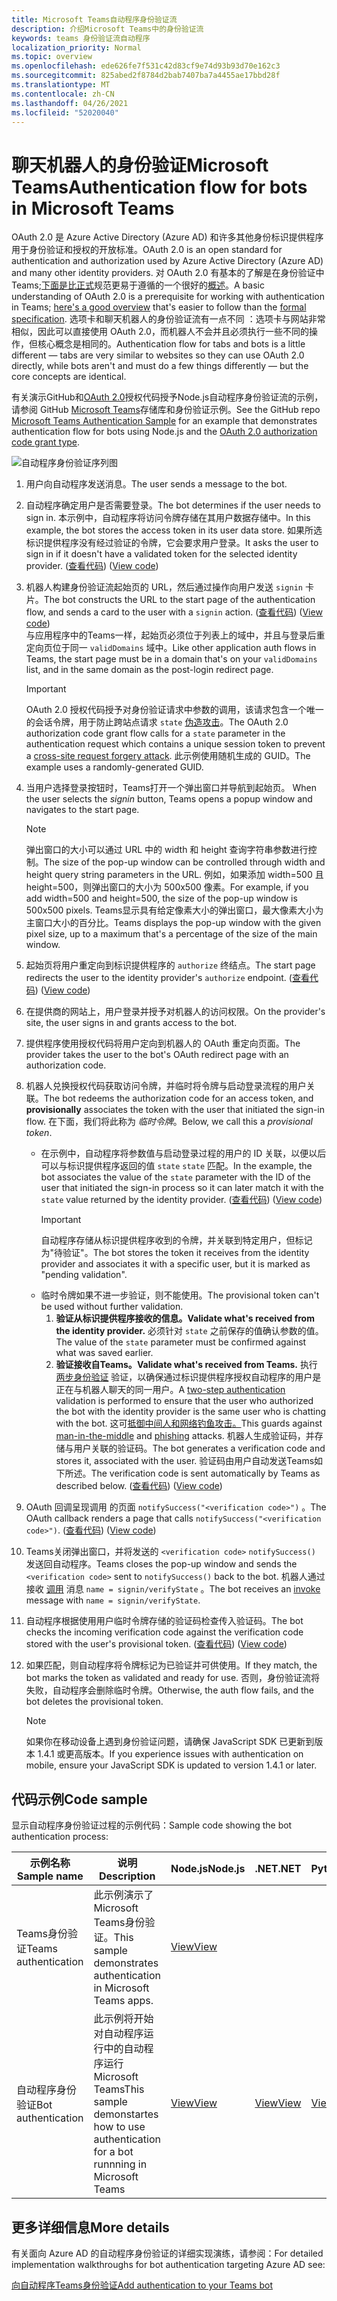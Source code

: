 ```yaml
---
title: Microsoft Teams自动程序身份验证流
description: 介绍Microsoft Teams中的身份验证流
keywords: teams 身份验证流自动程序
localization_priority: Normal
ms.topic: overview
ms.openlocfilehash: ede626fe7f531c42d83cf9e74d93b93d70e162c3
ms.sourcegitcommit: 825abed2f8784d2bab7407ba7a4455ae17bbd28f
ms.translationtype: MT
ms.contentlocale: zh-CN
ms.lasthandoff: 04/26/2021
ms.locfileid: "52020040"
---
```

# <a name="authentication-flow-for-bots-in-microsoft-teams"></a><span data-ttu-id="0d481-104">聊天机器人的身份验证Microsoft Teams</span><span class="sxs-lookup"><span data-stu-id="0d481-104">Authentication flow for bots in Microsoft Teams</span></span>

<span data-ttu-id="0d481-105">OAuth 2.0 是 Azure Active Directory (Azure AD) 和许多其他身份标识提供程序用于身份验证和授权的开放标准。</span><span class="sxs-lookup"><span data-stu-id="0d481-105">OAuth 2.0 is an open standard for authentication and authorization used by Azure Active Directory (Azure AD) and many other identity providers.</span></span> <span data-ttu-id="0d481-106">对 OAuth 2.0 有基本的了解是在身份验证中Teams;[下面是比正式](https://aaronparecki.com/oauth-2-simplified/)规范更易于遵循的一个很好的[概述](https://oauth.net/2/)。</span><span class="sxs-lookup"><span data-stu-id="0d481-106">A basic understanding of OAuth 2.0 is a prerequisite for working with authentication in Teams; [here's a good overview](https://aaronparecki.com/oauth-2-simplified/) that's easier to follow than the [formal specification](https://oauth.net/2/).</span></span> <span data-ttu-id="0d481-107">选项卡和聊天机器人的身份验证流有一点不同 ：选项卡与网站非常相似，因此可以直接使用 OAuth 2.0，而机器人不会并且必须执行一些不同的操作，但核心概念是相同的。</span><span class="sxs-lookup"><span data-stu-id="0d481-107">Authentication flow for tabs and bots is a little different — tabs are very similar to websites so they can use OAuth 2.0 directly, while bots aren't and must do a few things differently — but the core concepts are identical.</span></span>

<span data-ttu-id="0d481-108">有关演示GitHub和[OAuth 2.0](https://oauth.net/2/grant-types/authorization-code/)授权代码授予Node.js自动程序身份验证流的示例，请参阅 GitHub [Microsoft Teams](https://github.com/OfficeDev/Microsoft-Teams-Samples/tree/main/samples/app-auth/nodejs)存储库和身份验证示例。</span><span class="sxs-lookup"><span data-stu-id="0d481-108">See the GitHub repo [Microsoft Teams Authentication Sample](https://github.com/OfficeDev/Microsoft-Teams-Samples/tree/main/samples/app-auth/nodejs) for an example that demonstrates authentication flow for bots using Node.js and the [OAuth 2.0 authorization code grant type](https://oauth.net/2/grant-types/authorization-code/).</span></span>

![自动程序身份验证序列图](../../../assets/images/authentication/bot_auth_sequence_diagram.png)

1. <span data-ttu-id="0d481-110">用户向自动程序发送消息。</span><span class="sxs-lookup"><span data-stu-id="0d481-110">The user sends a message to the bot.</span></span>
2. <span data-ttu-id="0d481-111">自动程序确定用户是否需要登录。</span><span class="sxs-lookup"><span data-stu-id="0d481-111">The bot determines if the user needs to sign in.</span></span>
   <span data-ttu-id="0d481-112">本示例中，自动程序将访问令牌存储在其用户数据存储中。</span><span class="sxs-lookup"><span data-stu-id="0d481-112">In this example, the bot stores the access token in its user data store.</span></span> <span data-ttu-id="0d481-113">如果所选标识提供程序没有经过验证的令牌，它会要求用户登录。</span><span class="sxs-lookup"><span data-stu-id="0d481-113">It asks the user to sign in if it doesn't have a validated token for the selected identity provider.</span></span> <span data-ttu-id="0d481-114"> ([查看代码](https://github.com/OfficeDev/microsoft-teams-sample-auth-node/blob/469952a26d618dbf884a3be53c7d921cc580b1e2/src/utils/AuthenticationUtils.ts#L58-L76)) </span><span class="sxs-lookup"><span data-stu-id="0d481-114">([View code](https://github.com/OfficeDev/microsoft-teams-sample-auth-node/blob/469952a26d618dbf884a3be53c7d921cc580b1e2/src/utils/AuthenticationUtils.ts#L58-L76))</span></span>
3. <span data-ttu-id="0d481-115">机器人构建身份验证流起始页的 URL，然后通过操作向用户发送 `signin` 卡片。</span><span class="sxs-lookup"><span data-stu-id="0d481-115">The bot constructs the URL to the start page of the authentication flow, and sends a card to the user with a `signin` action.</span></span> <span data-ttu-id="0d481-116"> ([查看代码](https://github.com/OfficeDev/microsoft-teams-sample-auth-node/blob/469952a26d618dbf884a3be53c7d921cc580b1e2/src/dialogs/BaseIdentityDialog.ts#L160-L190)) </span><span class="sxs-lookup"><span data-stu-id="0d481-116">([View code](https://github.com/OfficeDev/microsoft-teams-sample-auth-node/blob/469952a26d618dbf884a3be53c7d921cc580b1e2/src/dialogs/BaseIdentityDialog.ts#L160-L190))</span></span></br>
    <span data-ttu-id="0d481-117">与应用程序中的Teams一样，起始页必须位于列表上的域中，并且与登录后重定向页位于同一 `validDomains` 域中。</span><span class="sxs-lookup"><span data-stu-id="0d481-117">Like other application auth flows in Teams, the start page must be in a domain that's on your `validDomains` list, and in the same domain as the post-login redirect page.</span></span>
    > [!IMPORTANT] 
    > <span data-ttu-id="0d481-118">OAuth 2.0 授权代码授予对身份验证请求中参数的调用，该请求包含一个唯一的会话令牌，用于防止跨站点请求 `state` [伪造攻击](https://en.wikipedia.org/wiki/Cross-site_request_forgery)。</span><span class="sxs-lookup"><span data-stu-id="0d481-118">The OAuth 2.0 authorization code grant flow calls for a `state` parameter in the authentication request which contains a unique session token to prevent a [cross-site request forgery attack](https://en.wikipedia.org/wiki/Cross-site_request_forgery).</span></span> <span data-ttu-id="0d481-119">此示例使用随机生成的 GUID。</span><span class="sxs-lookup"><span data-stu-id="0d481-119">The example uses a randomly-generated GUID.</span></span>
4. <span data-ttu-id="0d481-120">当用户选择登录按钮时，Teams打开一个弹出窗口并导航到起始页。 </span><span class="sxs-lookup"><span data-stu-id="0d481-120">When the user selects the *signin* button, Teams opens a popup window and navigates to the start page.</span></span>
   > [!NOTE]
   > <span data-ttu-id="0d481-121">弹出窗口的大小可以通过 URL 中的 width 和 height 查询字符串参数进行控制。</span><span class="sxs-lookup"><span data-stu-id="0d481-121">The size of the pop-up window can be controlled through width and height query string parameters in the URL.</span></span> <span data-ttu-id="0d481-122">例如，如果添加 width=500 且 height=500，则弹出窗口的大小为 500x500 像素。</span><span class="sxs-lookup"><span data-stu-id="0d481-122">For example, if you add width=500 and height=500, the size of the pop-up window is 500x500 pixels.</span></span> <span data-ttu-id="0d481-123">Teams显示具有给定像素大小的弹出窗口，最大像素大小为主窗口大小的百分比。</span><span class="sxs-lookup"><span data-stu-id="0d481-123">Teams displays the pop-up window with the given pixel size, up to a maximum that's a percentage of the size of the main window.</span></span>

5. <span data-ttu-id="0d481-124">起始页将用户重定向到标识提供程序的 `authorize` 终结点。</span><span class="sxs-lookup"><span data-stu-id="0d481-124">The start page redirects the user to the identity provider's `authorize` endpoint.</span></span> <span data-ttu-id="0d481-125"> ([查看代码](https://github.com/OfficeDev/microsoft-teams-sample-auth-node/blob/469952a26d618dbf884a3be53c7d921cc580b1e2/public/html/auth-start.html#L51-L56)) </span><span class="sxs-lookup"><span data-stu-id="0d481-125">([View code](https://github.com/OfficeDev/microsoft-teams-sample-auth-node/blob/469952a26d618dbf884a3be53c7d921cc580b1e2/public/html/auth-start.html#L51-L56))</span></span>
6. <span data-ttu-id="0d481-126">在提供商的网站上，用户登录并授予对机器人的访问权限。</span><span class="sxs-lookup"><span data-stu-id="0d481-126">On the provider's site, the user signs in and grants access to the bot.</span></span>
7. <span data-ttu-id="0d481-127">提供程序使用授权代码将用户定向到机器人的 OAuth 重定向页面。</span><span class="sxs-lookup"><span data-stu-id="0d481-127">The provider takes the user to the bot's OAuth redirect page with an authorization code.</span></span>
8. <span data-ttu-id="0d481-128">机器人兑换授权代码获取访问令牌，并临时将令牌与启动登录流程的用户关联。</span><span class="sxs-lookup"><span data-stu-id="0d481-128">The bot redeems the authorization code for an access token, and **provisionally** associates the token with the user that initiated the sign-in flow.</span></span> <span data-ttu-id="0d481-129">在下面，我们将此称为 *临时令牌*。</span><span class="sxs-lookup"><span data-stu-id="0d481-129">Below, we call this a *provisional token*.</span></span>
    * <span data-ttu-id="0d481-130">在示例中，自动程序将参数值与启动登录过程的用户的 ID 关联，以便以后可以与标识提供程序返回的值 `state` `state` 匹配。</span><span class="sxs-lookup"><span data-stu-id="0d481-130">In the example, the bot associates the value of the `state` parameter with the ID of the user that initiated the sign-in process so it can later match it with the `state` value returned by the identity provider.</span></span> <span data-ttu-id="0d481-131"> ([查看代码](https://github.com/OfficeDev/microsoft-teams-sample-auth-node/blob/469952a26d618dbf884a3be53c7d921cc580b1e2/src/AuthBot.ts#L70-L99)) </span><span class="sxs-lookup"><span data-stu-id="0d481-131">([View code](https://github.com/OfficeDev/microsoft-teams-sample-auth-node/blob/469952a26d618dbf884a3be53c7d921cc580b1e2/src/AuthBot.ts#L70-L99))</span></span>
      > [!IMPORTANT] 
      > <span data-ttu-id="0d481-132">自动程序存储从标识提供程序收到的令牌，并关联到特定用户，但标记为"待验证"。</span><span class="sxs-lookup"><span data-stu-id="0d481-132">The bot stores the token it receives from the identity provider and associates it with a specific user, but it is marked as "pending validation".</span></span> 
    * <span data-ttu-id="0d481-133">临时令牌如果不进一步验证，则不能使用。</span><span class="sxs-lookup"><span data-stu-id="0d481-133">The provisional token can't be used without further validation.</span></span>
      1. <span data-ttu-id="0d481-134">**验证从标识提供程序接收的信息。**</span><span class="sxs-lookup"><span data-stu-id="0d481-134">**Validate what's received from the identity provider.**</span></span> <span data-ttu-id="0d481-135">必须针对 `state` 之前保存的值确认参数的值。</span><span class="sxs-lookup"><span data-stu-id="0d481-135">The value of the `state` parameter must be confirmed against what was saved earlier.</span></span> 
      1. <span data-ttu-id="0d481-136">**验证接收自Teams。**</span><span class="sxs-lookup"><span data-stu-id="0d481-136">**Validate what's received from Teams.**</span></span> <span data-ttu-id="0d481-137">执行 [两步身份验证](https://en.wikipedia.org/wiki/Man-in-the-middle_attack) 验证，以确保通过标识提供程序授权自动程序的用户是正在与机器人聊天的同一用户。</span><span class="sxs-lookup"><span data-stu-id="0d481-137">A [two-step authentication](https://en.wikipedia.org/wiki/Man-in-the-middle_attack) validation is performed to ensure that the user who authorized the bot with the identity provider is the same user who is chatting with the bot.</span></span> <span data-ttu-id="0d481-138">这可[抵御中间人和网络钓鱼](https://en.wikipedia.org/wiki/Man-in-the-middle_attack)[攻击。](https://en.wikipedia.org/wiki/Phishing)</span><span class="sxs-lookup"><span data-stu-id="0d481-138">This guards against [man-in-the-middle](https://en.wikipedia.org/wiki/Man-in-the-middle_attack) and [phishing](https://en.wikipedia.org/wiki/Phishing) attacks.</span></span> <span data-ttu-id="0d481-139">机器人生成验证码，并存储与用户关联的验证码。</span><span class="sxs-lookup"><span data-stu-id="0d481-139">The bot generates a verification code and stores it, associated with the user.</span></span> <span data-ttu-id="0d481-140">验证码由用户自动发送Teams如下所述。</span><span class="sxs-lookup"><span data-stu-id="0d481-140">The verification code is sent automatically by Teams as described below.</span></span> <span data-ttu-id="0d481-141"> ([查看代码](https://github.com/OfficeDev/microsoft-teams-sample-auth-node/blob/469952a26d618dbf884a3be53c7d921cc580b1e2/src/AuthBot.ts#L100-L113)) </span><span class="sxs-lookup"><span data-stu-id="0d481-141">([View code](https://github.com/OfficeDev/microsoft-teams-sample-auth-node/blob/469952a26d618dbf884a3be53c7d921cc580b1e2/src/AuthBot.ts#L100-L113))</span></span>
9. <span data-ttu-id="0d481-142">OAuth 回调呈现调用 的页面 `notifySuccess("<verification code>")` 。</span><span class="sxs-lookup"><span data-stu-id="0d481-142">The OAuth callback renders a page that calls `notifySuccess("<verification code>")`.</span></span> <span data-ttu-id="0d481-143"> ([查看代码](https://github.com/OfficeDev/microsoft-teams-sample-auth-node/blob/master/src/views/oauth-callback-success.hbs)) </span><span class="sxs-lookup"><span data-stu-id="0d481-143">([View code](https://github.com/OfficeDev/microsoft-teams-sample-auth-node/blob/master/src/views/oauth-callback-success.hbs))</span></span>
10. <span data-ttu-id="0d481-144">Teams关闭弹出窗口，并将发送的 `<verification code>` `notifySuccess()` 发送回自动程序。</span><span class="sxs-lookup"><span data-stu-id="0d481-144">Teams closes the pop-up window and sends the `<verification code>` sent to `notifySuccess()` back to the bot.</span></span> <span data-ttu-id="0d481-145">机器人通过 接收 [调用](/bot-framework/dotnet/bot-builder-dotnet-activities#invoke) 消息 `name = signin/verifyState` 。</span><span class="sxs-lookup"><span data-stu-id="0d481-145">The bot receives an [invoke](/bot-framework/dotnet/bot-builder-dotnet-activities#invoke) message with `name = signin/verifyState`.</span></span>
11. <span data-ttu-id="0d481-146">自动程序根据使用用户临时令牌存储的验证码检查传入验证码。</span><span class="sxs-lookup"><span data-stu-id="0d481-146">The bot checks the incoming verification code against the verification code stored with the user's provisional token.</span></span> <span data-ttu-id="0d481-147"> ([查看代码](https://github.com/OfficeDev/microsoft-teams-sample-auth-node/blob/469952a26d618dbf884a3be53c7d921cc580b1e2/src/dialogs/BaseIdentityDialog.ts#L127-L140)) </span><span class="sxs-lookup"><span data-stu-id="0d481-147">([View code](https://github.com/OfficeDev/microsoft-teams-sample-auth-node/blob/469952a26d618dbf884a3be53c7d921cc580b1e2/src/dialogs/BaseIdentityDialog.ts#L127-L140))</span></span>
12. <span data-ttu-id="0d481-148">如果匹配，则自动程序将令牌标记为已验证并可供使用。</span><span class="sxs-lookup"><span data-stu-id="0d481-148">If they match, the bot marks the token as validated and ready for use.</span></span> <span data-ttu-id="0d481-149">否则，身份验证流将失败，自动程序会删除临时令牌。</span><span class="sxs-lookup"><span data-stu-id="0d481-149">Otherwise, the auth flow fails, and the bot deletes the provisional token.</span></span>

    > [!NOTE]
    > <span data-ttu-id="0d481-150">如果你在移动设备上遇到身份验证问题，请确保 JavaScript SDK 已更新到版本 1.4.1 或更高版本。</span><span class="sxs-lookup"><span data-stu-id="0d481-150">If you experience issues with authentication on mobile, ensure your JavaScript SDK is updated to version 1.4.1 or later.</span></span>

## <a name="code-sample"></a><span data-ttu-id="0d481-151">代码示例</span><span class="sxs-lookup"><span data-stu-id="0d481-151">Code sample</span></span>

<span data-ttu-id="0d481-152">显示自动程序身份验证过程的示例代码：</span><span class="sxs-lookup"><span data-stu-id="0d481-152">Sample code showing the bot authentication process:</span></span>

| <span data-ttu-id="0d481-153">**示例名称**</span><span class="sxs-lookup"><span data-stu-id="0d481-153">**Sample name**</span></span> | <span data-ttu-id="0d481-154">**说明**</span><span class="sxs-lookup"><span data-stu-id="0d481-154">**Description**</span></span> | <span data-ttu-id="0d481-155">**Node.js**</span><span class="sxs-lookup"><span data-stu-id="0d481-155">**Node.js**</span></span> | <span data-ttu-id="0d481-156">**.NET**</span><span class="sxs-lookup"><span data-stu-id="0d481-156">**.NET**</span></span> | <span data-ttu-id="0d481-157">**Python**</span><span class="sxs-lookup"><span data-stu-id="0d481-157">**Python**</span></span> |
|-----------------|----------------|--------------|----------|-----------|
| <span data-ttu-id="0d481-158">Teams身份验证</span><span class="sxs-lookup"><span data-stu-id="0d481-158">Teams authentication</span></span> | <span data-ttu-id="0d481-159">此示例演示了Microsoft Teams身份验证。</span><span class="sxs-lookup"><span data-stu-id="0d481-159">This sample demonstrates authentication in Microsoft Teams apps.</span></span> | [<span data-ttu-id="0d481-160">View</span><span class="sxs-lookup"><span data-stu-id="0d481-160">View</span></span>](https://github.com/OfficeDev/microsoft-teams-sample-auth-node) | | |
| <span data-ttu-id="0d481-161">自动程序身份验证</span><span class="sxs-lookup"><span data-stu-id="0d481-161">Bot authentication</span></span> | <span data-ttu-id="0d481-162">此示例将开始对自动程序运行中的自动程序运行Microsoft Teams</span><span class="sxs-lookup"><span data-stu-id="0d481-162">This sample demonstartes how to use authentication for a bot runnning in Microsoft Teams</span></span> | [<span data-ttu-id="0d481-163">View</span><span class="sxs-lookup"><span data-stu-id="0d481-163">View</span></span>](https://github.com/microsoft/BotBuilder-Samples/tree/main/samples/javascript_nodejs/46.teams-auth) | [<span data-ttu-id="0d481-164">View</span><span class="sxs-lookup"><span data-stu-id="0d481-164">View</span></span>](https://github.com/microsoft/BotBuilder-Samples/tree/main/samples/csharp_dotnetcore/46.teams-auth) | [<span data-ttu-id="0d481-165">View</span><span class="sxs-lookup"><span data-stu-id="0d481-165">View</span></span>](https://github.com/microsoft/BotBuilder-Samples/tree/main/samples/python/46.teams-auth)

## <a name="more-details"></a><span data-ttu-id="0d481-166">更多详细信息</span><span class="sxs-lookup"><span data-stu-id="0d481-166">More details</span></span>

<span data-ttu-id="0d481-167">有关面向 Azure AD 的自动程序身份验证的详细实现演练，请参阅：</span><span class="sxs-lookup"><span data-stu-id="0d481-167">For detailed implementation walkthroughs for bot authentication targeting Azure AD see:</span></span>

[<span data-ttu-id="0d481-168">向自动程序Teams身份验证</span><span class="sxs-lookup"><span data-stu-id="0d481-168">Add authentication to your Teams bot</span></span>](add-authentication.md)
